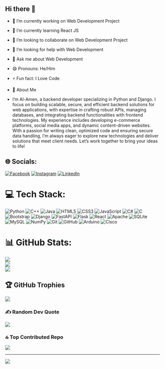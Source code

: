 ## Hi there 👋


- 🔭 I’m currently working on Web Development Project
- 🌱 I’m currently learning React JS
- 👯 I’m looking to collaborate on Web Development Project
- 🤔 I’m looking for help with Web Development
- 💬 Ask me about Web Development
- 😄 Pronouns: He/Him
- ⚡ Fun fact: I Love Code

- 🚀 About Me
- I’m Al-Amen, a backend developer specializing in Python and Django. I focus on building scalable, secure, and efficient backend solutions for web applications, with expertise in crafting robust APIs, managing databases, and integrating backend functionalities with frontend technologies. My experience includes developing e-commerce platforms, social media apps, and dynamic content-driven websites. With a passion for writing clean, optimized code and ensuring secure data handling, I’m always eager to explore new technologies and deliver solutions that meet client needs. Let’s work together to bring your ideas to life!



## 🌐 Socials:
[![Facebook](https://img.shields.io/badge/Facebook-%231877F2.svg?logo=Facebook&logoColor=white)](https://facebook.com/al.amen.9461) [![Instagram](https://img.shields.io/badge/Instagram-%23E4405F.svg?logo=Instagram&logoColor=white)](https://instagram.com/alamen470/) [![LinkedIn](https://img.shields.io/badge/LinkedIn-%230077B5.svg?logo=linkedin&logoColor=white)](https://linkedin.com/in/al-amen-125a82211/) 

# 💻 Tech Stack:
![Python](https://img.shields.io/badge/python-3670A0?style=for-the-badge&logo=python&logoColor=ffdd54) ![C++](https://img.shields.io/badge/c++-%2300599C.svg?style=for-the-badge&logo=c%2B%2B&logoColor=white) ![Java](https://img.shields.io/badge/java-%23ED8B00.svg?style=for-the-badge&logo=openjdk&logoColor=white) ![HTML5](https://img.shields.io/badge/html5-%23E34F26.svg?style=for-the-badge&logo=html5&logoColor=white) ![CSS3](https://img.shields.io/badge/css3-%231572B6.svg?style=for-the-badge&logo=css3&logoColor=white) ![JavaScript](https://img.shields.io/badge/javascript-%23323330.svg?style=for-the-badge&logo=javascript&logoColor=%23F7DF1E) ![C#](https://img.shields.io/badge/c%23-%23239120.svg?style=for-the-badge&logo=csharp&logoColor=white) ![C](https://img.shields.io/badge/c-%2300599C.svg?style=for-the-badge&logo=c&logoColor=white) ![Bootstrap](https://img.shields.io/badge/bootstrap-%238511FA.svg?style=for-the-badge&logo=bootstrap&logoColor=white) ![Django](https://img.shields.io/badge/django-%23092E20.svg?style=for-the-badge&logo=django&logoColor=white) ![FastAPI](https://img.shields.io/badge/FastAPI-005571?style=for-the-badge&logo=fastapi) ![Flask](https://img.shields.io/badge/flask-%23000.svg?style=for-the-badge&logo=flask&logoColor=white) ![React](https://img.shields.io/badge/react-%2320232a.svg?style=for-the-badge&logo=react&logoColor=%2361DAFB) ![Apache](https://img.shields.io/badge/apache-%23D42029.svg?style=for-the-badge&logo=apache&logoColor=white) ![SQLite](https://img.shields.io/badge/sqlite-%2307405e.svg?style=for-the-badge&logo=sqlite&logoColor=white) ![MySQL](https://img.shields.io/badge/mysql-4479A1.svg?style=for-the-badge&logo=mysql&logoColor=white) ![NumPy](https://img.shields.io/badge/numpy-%23013243.svg?style=for-the-badge&logo=numpy&logoColor=white) ![Git](https://img.shields.io/badge/git-%23F05033.svg?style=for-the-badge&logo=git&logoColor=white) ![GitHub](https://img.shields.io/badge/github-%23121011.svg?style=for-the-badge&logo=github&logoColor=white) ![Arduino](https://img.shields.io/badge/-Arduino-00979D?style=for-the-badge&logo=Arduino&logoColor=white) ![Cisco](https://img.shields.io/badge/cisco-%23049fd9.svg?style=for-the-badge&logo=cisco&logoColor=black)
# 📊 GitHub Stats:
![](https://github-readme-stats.vercel.app/api?username=Al-amen&theme=vue-dark&hide_border=false&include_all_commits=true&count_private=true)<br/>
![](https://github-readme-streak-stats.herokuapp.com/?user=Al-amen&theme=vue-dark&hide_border=false)<br/>
![](https://github-readme-stats.vercel.app/api/top-langs/?username=Al-amen&theme=vue-dark&hide_border=false&include_all_commits=true&count_private=true&layout=compact)

## 🏆 GitHub Trophies
![](https://github-profile-trophy.vercel.app/?username=Al-amen&theme=algolia&no-frame=false&no-bg=true&margin-w=4)

### ✍️ Random Dev Quote
![](https://quotes-github-readme.vercel.app/api?type=horizontal&theme=radical)

### 🔝 Top Contributed Repo
![](https://github-contributor-stats.vercel.app/api?username=Al-amen&limit=5&theme=dark&combine_all_yearly_contributions=true)

---
[![](https://visitcount.itsvg.in/api?id=Al-amen&icon=0&color=0)](https://visitcount.itsvg.in)

<!-- Proudly created with GPRM ( https://gprm.itsvg.in ) -->
